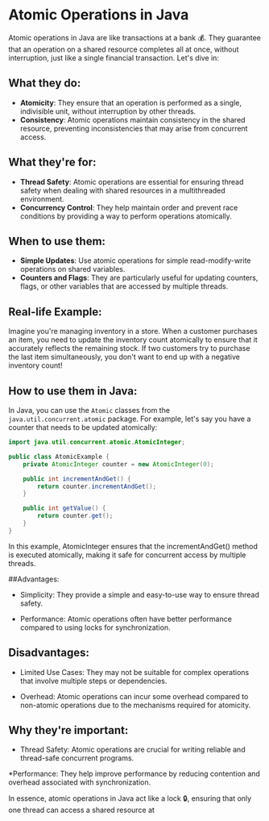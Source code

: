 # Atomic Operations in Java

Atomic operations in Java are like transactions at a bank 💰. They guarantee that an operation on a shared resource completes all at once, without interruption, just like a single financial transaction. Let's dive in:

## What they do:
- **Atomicity**: They ensure that an operation is performed as a single, indivisible unit, without interruption by other threads.
- **Consistency**: Atomic operations maintain consistency in the shared resource, preventing inconsistencies that may arise from concurrent access.

## What they're for:
- **Thread Safety**: Atomic operations are essential for ensuring thread safety when dealing with shared resources in a multithreaded environment.
- **Concurrency Control**: They help maintain order and prevent race conditions by providing a way to perform operations atomically.

## When to use them:
- **Simple Updates**: Use atomic operations for simple read-modify-write operations on shared variables.
- **Counters and Flags**: They are particularly useful for updating counters, flags, or other variables that are accessed by multiple threads.

## Real-life Example: 
Imagine you're managing inventory in a store. When a customer purchases an item, you need to update the inventory count atomically to ensure that it accurately reflects the remaining stock. If two customers try to purchase the last item simultaneously, you don't want to end up with a negative inventory count!

## How to use them in Java:
In Java, you can use the `Atomic` classes from the `java.util.concurrent.atomic` package. For example, let's say you have a counter that needs to be updated atomically:

```java
import java.util.concurrent.atomic.AtomicInteger;

public class AtomicExample {
    private AtomicInteger counter = new AtomicInteger(0);

    public int incrementAndGet() {
        return counter.incrementAndGet();
    }

    public int getValue() {
        return counter.get();
    }
}
```
In this example, AtomicInteger ensures that the incrementAndGet() method is executed atomically, making it safe for concurrent access by multiple threads.

##Advantages:

* Simplicity: They provide a simple and easy-to-use way to ensure thread safety.
    
* Performance: Atomic operations often have better performance compared to using locks for synchronization.

## Disadvantages:

* Limited Use Cases: They may not be suitable for complex operations that involve multiple steps or dependencies.

* Overhead: Atomic operations can incur some overhead compared to non-atomic operations due to the mechanisms required for atomicity.

## Why they're important:

* Thread Safety: Atomic operations are crucial for writing reliable and thread-safe concurrent programs.
    
*Performance: They help improve performance by reducing contention and overhead associated with synchronization.

In essence, atomic operations in Java act like a lock 🔒, ensuring that only one thread can access a shared resource at
